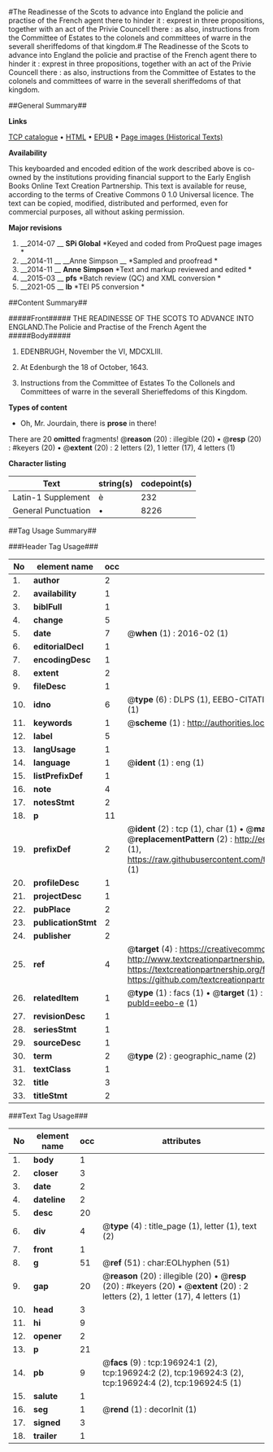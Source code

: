 #The Readinesse of the Scots to advance into England the policie and practise of the French agent there to hinder it : exprest in three propositions, together with an act of the Privie Councell there : as also, instructions from the Committee of Estates to the colonels and committees of warre in the severall sheriffedoms of that kingdom.#
The Readinesse of the Scots to advance into England the policie and practise of the French agent there to hinder it : exprest in three propositions, together with an act of the Privie Councell there : as also, instructions from the Committee of Estates to the colonels and committees of warre in the severall sheriffedoms of that kingdom.

##General Summary##

**Links**

[TCP catalogue](http://www.ota.ox.ac.uk/tcp/)  • 
[HTML](http://tei.it.ox.ac.uk/tcp/Texts-HTML/free/B28/B28685.html)  • 
[EPUB](http://tei.it.ox.ac.uk/tcp/Texts-EPUB/free/B28/B28685.epub) • 
[Page images (Historical Texts)](https://historicaltexts.jisc.ac.uk/eebo-12118781e)

**Availability**

This keyboarded and encoded edition of the work described above is co-owned by the
    institutions providing financial support to the Early English Books Online Text Creation
    Partnership. This text is available for reuse, according to the terms of  Creative Commons 0 1.0 Universal
    licence. The text can be copied, modified, distributed and performed, even for commercial
    purposes, all without asking permission.

**Major revisions**

1. __2014-07 __ __SPi Global__ *Keyed and coded from ProQuest page images *
1. __2014-11 __ __Anne Simpson __ *Sampled and proofread *
1. __2014-11 __ __Anne Simpson__ *Text and markup reviewed and edited *
1. __2015-03 __ __pfs__ *Batch review (QC) and XML conversion *
1. __2021-05 __ __lb__ *TEI P5 conversion *

##Content Summary##

#####Front#####
THE READINESSE OF THE SCOTS TO ADVANCE INTO ENGLAND.The Policie and Practise of the French Agent the
#####Body#####

1. EDENBRUGH, November the VI, MDCXLIII.

1. At Edenburgh the 18 of October, 1643.

1. Instructions from the Committee of Estates To the Collonels and Committees of warre in the severall Sherieffedoms of this Kingdom.

**Types of content**

  * Oh, Mr. Jourdain, there is **prose** in there!

There are 20 **omitted** fragments! 
 @__reason__ (20) : illegible (20)  •  @__resp__ (20) : #keyers (20)  •  @__extent__ (20) : 2 letters (2), 1 letter (17), 4 letters (1)

**Character listing**


|Text|string(s)|codepoint(s)|
|---|---|---|
|Latin-1 Supplement|è|232|
|General Punctuation|•|8226|

##Tag Usage Summary##

###Header Tag Usage###

|No|element name|occ|attributes|
|---|---|---|---|
|1.|__author__|2||
|2.|__availability__|1||
|3.|__biblFull__|1||
|4.|__change__|5||
|5.|__date__|7| @__when__ (1) : 2016-02 (1)|
|6.|__editorialDecl__|1||
|7.|__encodingDesc__|1||
|8.|__extent__|2||
|9.|__fileDesc__|1||
|10.|__idno__|6| @__type__ (6) : DLPS (1), EEBO-CITATION (1), VID (1), EEBO-PROQUEST (1), STC (1), OCLC (1)|
|11.|__keywords__|1| @__scheme__ (1) : http://authorities.loc.gov/ (1)|
|12.|__label__|5||
|13.|__langUsage__|1||
|14.|__language__|1| @__ident__ (1) : eng (1)|
|15.|__listPrefixDef__|1||
|16.|__note__|4||
|17.|__notesStmt__|2||
|18.|__p__|11||
|19.|__prefixDef__|2| @__ident__ (2) : tcp (1), char (1)  •  @__matchPattern__ (2) : ([0-9\-]+):([0-9IVX]+) (1), (.+) (1)  •  @__replacementPattern__ (2) : http://eebo.chadwyck.com/downloadtiff?vid=$1&page=$2 (1), https://raw.githubusercontent.com/textcreationpartnership/Texts/master/tcpchars.xml#$1 (1)|
|20.|__profileDesc__|1||
|21.|__projectDesc__|1||
|22.|__pubPlace__|2||
|23.|__publicationStmt__|2||
|24.|__publisher__|2||
|25.|__ref__|4| @__target__ (4) : https://creativecommons.org/publicdomain/zero/1.0/ (1), http://www.textcreationpartnership.org/docs/. (1), https://textcreationpartnership.org/faq/#faq05 (1), https://github.com/textcreationpartnership (1)|
|26.|__relatedItem__|1| @__type__ (1) : facs (1)  •  @__target__ (1) : https://data.historicaltexts.jisc.ac.uk/view?pubId=eebo-e (1)|
|27.|__revisionDesc__|1||
|28.|__seriesStmt__|1||
|29.|__sourceDesc__|1||
|30.|__term__|2| @__type__ (2) : geographic_name (2)|
|31.|__textClass__|1||
|32.|__title__|3||
|33.|__titleStmt__|2||


###Text Tag Usage###

|No|element name|occ|attributes|
|---|---|---|---|
|1.|__body__|1||
|2.|__closer__|3||
|3.|__date__|2||
|4.|__dateline__|2||
|5.|__desc__|20||
|6.|__div__|4| @__type__ (4) : title_page (1), letter (1), text (2)|
|7.|__front__|1||
|8.|__g__|51| @__ref__ (51) : char:EOLhyphen (51)|
|9.|__gap__|20| @__reason__ (20) : illegible (20)  •  @__resp__ (20) : #keyers (20)  •  @__extent__ (20) : 2 letters (2), 1 letter (17), 4 letters (1)|
|10.|__head__|3||
|11.|__hi__|9||
|12.|__opener__|2||
|13.|__p__|21||
|14.|__pb__|9| @__facs__ (9) : tcp:196924:1 (2), tcp:196924:2 (2), tcp:196924:3 (2), tcp:196924:4 (2), tcp:196924:5 (1)|
|15.|__salute__|1||
|16.|__seg__|1| @__rend__ (1) : decorInit (1)|
|17.|__signed__|3||
|18.|__trailer__|1||
